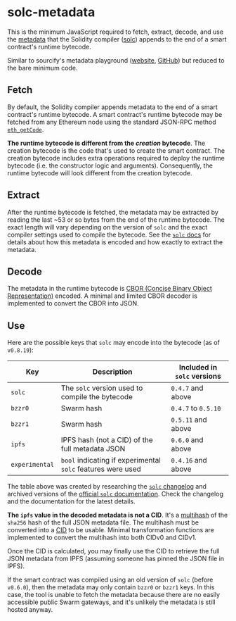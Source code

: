 # solc-metadata

This is the minimum JavaScript required to fetch, extract, decode, and use the [metadata](https://docs.soliditylang.org/en/latest/metadata.html) that the Solidity compiler ([solc](https://github.com/ethereum/solidity/releases)) appends to the end of a smart contract's runtime bytecode.

Similar to sourcify's metadata playground ([website](https://playground.sourcify.dev/), [GitHub](https://github.com/sourcifyeth/metadata-playground)) but reduced to the bare minimum code.

## Fetch

By default, the Solidity compiler appends metadata to the end of a smart contract's runtime bytecode. A smart contract's runtime bytecode may be fetched from any Ethereum node using the standard JSON-RPC method [`eth_getCode`](https://ethereum.org/en/developers/docs/apis/json-rpc/#eth_getcode).

**The runtime bytecode is different from the *creation* bytecode**. The creation bytecode is the code that's used to create the smart contract. The creation bytecode includes extra operations required to deploy the runtime bytecode (i.e. the constructor logic and arguments). Consequently, the runtime bytecode will look different from the creation bytecode.

## Extract

After the runtime bytecode is fetched, the metadata may be extracted by reading the last ~53 or so bytes from the end of the runtime bytecode. The exact length will vary depending on the version of `solc` and the exact compiler settings used to compile the bytecode. See the [`solc` docs](https://docs.soliditylang.org/en/latest/metadata.html#encoding-of-the-metadata-hash-in-the-bytecode) for details about how this metadata is encoded and how exactly to extract the metadata.

## Decode

The metadata in the runtime bytecode is [CBOR (Concise Binary Object Representation)](https://www.rfc-editor.org/rfc/rfc8949.html) encoded. A minimal and limited CBOR decoder is implemented to convert the CBOR into JSON.

## Use

Here are the possible keys that `solc` may encode into the bytecode (as of `v0.8.19`):

| Key            | Description                                                 | Included in `solc` versions   |
| -------------- | ----------------------------------------------------------- | ----------------------------- |
| `solc`         | The `solc` version used to compile the bytecode             | `0.4.7` and above             |
| `bzzr0`        | Swarm hash                                                  | `0.4.7` to `0.5.10`           |
| `bzzr1`        | Swarm hash                                                  | `0.5.11` and above            |
| `ipfs`         | IPFS hash (not a CID) of the full metadata JSON             | `0.6.0` and above             |
| `experimental` | `bool` indicating if experimental `solc` features were used | `0.4.16` and above            |

The table above was created by researching the [`solc` changelog](https://github.com/ethereum/solidity/blob/develop/Changelog.md) and archived versions of the [official `solc` documentation](https://docs.soliditylang.org/en/v0.8.19/metadata.html). Check the changelog and the documentation for the latest details.

**The `ipfs` value in the decoded metadata is not a CID**. It's a [multihash](https://github.com/multiformats/multihash) of the `sha256` hash of the full JSON metadata file. The multihash must be converted into a [CID](https://docs.ipfs.tech/concepts/content-addressing/) to be usable. Minimal transformation functions are implemented to convert the multihash into both CIDv0 and CIDv1.

Once the CID is calculated, you may finally use the CID to retrieve the full JSON metadata from IPFS (assuming someone has pinned the JSON file in IPFS).

If the smart contract was compiled using an old version of `solc` (before `v0.6.0`), then the metadata may only contain `bzzr0` or `bzzr1` keys. In this case, the tool is unable to fetch the metadata because there are no easily accessible public Swarm gateways, and it's unlikely the metadata is still hosted anyway.

